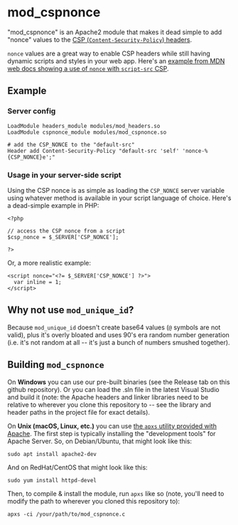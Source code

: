 # mod_cspnonce

"mod_cspnonce" is an Apache2 module that makes it dead simple to add "nonce" values to the [CSP (`Content-Security-Policy`) headers](https://developer.mozilla.org/en-US/docs/Web/HTTP/Headers/Content-Security-Policy).

`nonce` values are a great way to enable CSP headers while still having dynamic scripts and styles in your web app. Here's an [example from MDN web docs showing a use of `nonce` with `script-src` CSP](https://developer.mozilla.org/en-US/docs/Web/HTTP/Headers/Content-Security-Policy/script-src).

## Example

### Server config

```
LoadModule headers_module modules/mod_headers.so
LoadModule cspnonce_module modules/mod_cspnonce.so

# add the CSP_NONCE to the "default-src"
Header add Content-Security-Policy "default-src 'self' 'nonce-%{CSP_NONCE}e';"
```

### Usage in your server-side script

Using the CSP nonce is as simple as loading the `CSP_NONCE` server variable using whatever method is available in your script language of choice. Here's a dead-simple example in PHP:

```
<?php

// access the CSP nonce from a script
$csp_nonce = $_SERVER['CSP_NONCE'];

?>
```

Or, a more realistic example:

```
<script nonce="<?= $_SERVER['CSP_NONCE'] ?>">
  var inline = 1;
</script>
```


## Why not use `mod_unique_id`?

Because `mod_unique_id` doesn't create base64 values (`@` symbols are not valid), plus it's overly bloated and uses 90's era random number generation (i.e. it's not random at all -- it's just a bunch of numbers smushed together).



## Building `mod_cspnonce`

On **Windows** you can use our pre-built binaries (see the Release tab on this github repository). Or you can load the .sln file in the latest Visual Studio and build it (note: the Apache headers and linker libraries need to be relative to wherever you clone this repository to -- see the library and header paths in the project file for exact details).

On **Unix (macOS, Linux, etc.)** you can use [the `apxs` utility provided with Apache](https://httpd.apache.org/docs/2.4/programs/apxs.html). The first step is typically installing the "development tools" for Apache Server. So, on Debian/Ubuntu, that might look like this:

```
sudo apt install apache2-dev
```

And on RedHat/CentOS that might look like this:

```
sudo yum install httpd-devel
```

Then, to compile & install the module, run `apxs` like so (note, you'll need to modify the path to wherever you cloned this repository to):

```
apxs -ci /your/path/to/mod_cspnonce.c
```
